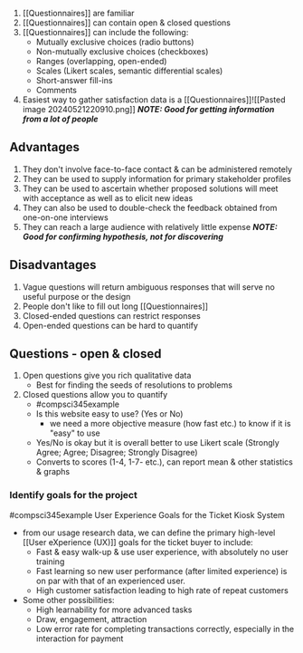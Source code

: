 1. [[Questionnaires]] are familiar
2. [[Questionnaires]] can contain open & closed questions
3. [[Questionnaires]] can include the following:
	- Mutually exclusive choices (radio buttons)
	- Non-mutually exclusive choices (checkboxes)
	- Ranges (overlapping, open-ended)
	- Scales (Likert scales, semantic differential scales)
	- Short-answer fill-ins
	- Comments
4. Easiest way to gather satisfaction data is a [[Questionnaires]]![[Pasted image 20240521220910.png]]
***NOTE: Good for getting information from a lot of people***
## Advantages
1. They don't involve face-to-face contact & can be administered remotely
2. They can be used to supply information for primary stakeholder profiles
3. They can be used to ascertain whether proposed solutions will meet with acceptance as well as to elicit new ideas
4. They can also be used to double-check the feedback obtained from one-on-one interviews
5. They can reach a large audience with relatively little expense
***NOTE: Good for confirming hypothesis, not for discovering***
## Disadvantages
1. Vague questions will return ambiguous responses that will serve no useful purpose or the design
2. People don't like to fill out long [[Questionnaires]]
3. Closed-ended questions can restrict responses
4. Open-ended questions can be hard to quantify
## Questions - open & closed
1. Open questions give you rich qualitative data
	- Best for finding the seeds of resolutions to problems
2. Closed questions allow you to quantify
	- #compsci345example 
	- Is this website easy to use? (Yes or No)
		- we need a more objective measure (how fast etc.) to know if it is "easy" to use
	- Yes/No is okay but it is overall better to use Likert scale (Strongly Agree; Agree; Disagree; Strongly Disagree)
	- Converts to scores (1-4, 1-7- etc.), can report mean & other statistics & graphs
### Identify goals for the project
#compsci345example
User Experience Goals for the Ticket Kiosk System
- from our usage research data, we can define the primary high-level [[User eXperience (UX)]] goals for the ticket buyer to include:
	- Fast & easy walk-up & use user experience, with absolutely no user training
	- Fast learning so new user performance (after limited experience) is on par with that of an experienced user.
	- High customer satisfaction leading to high rate of repeat customers
- Some other possibilities:
	- High learnability for more advanced tasks
	- Draw, engagement, attraction
	- Low error rate for completing transactions correctly, especially in the interaction for payment